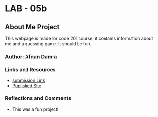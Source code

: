 # LAB - 05b

## About Me Project

This webpage is made for code 201 course, it contains information about me and a guessing game. It should be fun.

### Author: Afnan Damra

### Links and Resources
* [submission Link](https://github.com/afnandamra/class-02)
* [Puplished Site](https://afnandamra.github.io/class-02/)

### Reflections and Comments
* This was a fun project!